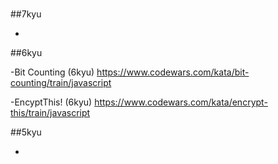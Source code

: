 #

##7kyu

-


##6kyu

-Bit Counting (6kyu)
https://www.codewars.com/kata/bit-counting/train/javascript

-EncyptThis! (6kyu)
https://www.codewars.com/kata/encrypt-this/train/javascript

##5kyu

-
